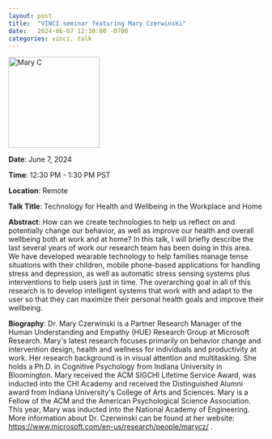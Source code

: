 ```yaml
---
layout: post
title:  "VINCI seminar featuring Mary Czerwinski"
date:   2024-06-07 12:30:00 -0700
categories: vinci, talk
---
```



<img src="https://www.microsoft.com/en-us/research/wp-content/uploads/2017/06/avatar_user_32824_1498795276-180x180.jpg" width="180" height="180" alt="Mary C">

**Date**: June 7, 2024

**Time**: 12:30 PM - 1:30 PM PST

**Location**: Remote


**Talk Title**: Technology for Health and Wellbeing in the Workplace and Home


**Abstract**: How can we create technologies to help us reflect on and potentially change our behavior, as well as improve our health and overall wellbeing both at work and at home? In this talk, I will briefly describe the last several years of work our research team has been doing in this area. We have developed wearable technology to help families manage tense situations with their children, mobile phone-based applications for handling stress and depression, as well as automatic stress sensing systems plus interventions to help users just in time. The overarching goal in all of this research is to develop intelligent systems that work with and adapt to the user so that they can maximize their personal health goals and improve their wellbeing.

**Biography**: Dr. Mary Czerwinski is a Partner Research Manager of the Human Understanding and Empathy (HUE) Research Group at Microsoft Research. Mary's latest research focuses primarily on behavior change and intervention design, health and wellness for individuals and productivity at work. Her research background is in visual attention and multitasking. She holds a Ph.D. in Cognitive Psychology from Indiana University in Bloomington. Mary received the ACM SIGCHI Lifetime Service Award, was inducted into the CHI Academy and received the Distinguished Alumni award from Indiana University's College of Arts and Sciences. Mary is a Fellow of the ACM and the American Psychological Science Association. This year, Mary was inducted into the National Academy of Engineering. More information about Dr. Czerwinski can be found at her website: https://www.microsoft.com/en-us/research/people/marycz/ .

